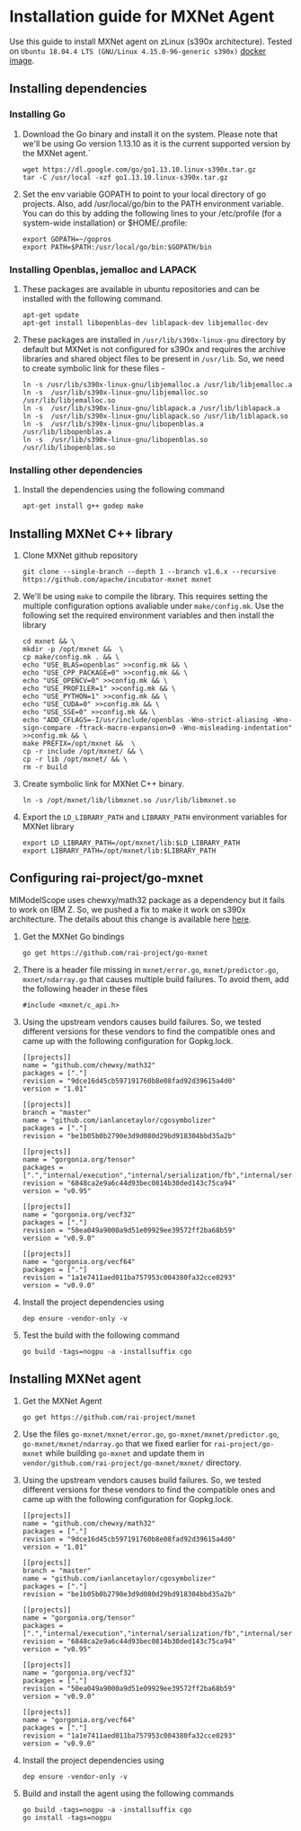# Installation guide for MXNet Agent

Use this guide to install MXNet agent on zLinux (s390x architecture). Tested on `Ubuntu 18.04.4 LTS (GNU/Linux 4.15.0-96-generic s390x)` [docker image](https://hub.docker.com/r/s390x/ubuntu/).

## Installing dependencies

### Installing Go

1. Download the Go binary and install it on the system. Please note that we'll be using Go version 1.13.10 as it is the current supported version by the MXNet agent.`

    ```
    wget https://dl.google.com/go/go1.13.10.linux-s390x.tar.gz
    tar -C /usr/local -xzf go1.13.10.linux-s390x.tar.gz
    ```

2. Set the env variable GOPATH to point to your local directory of go projects. Also, add /usr/local/go/bin to the PATH environment variable. You can do this by adding the following lines to your /etc/profile (for a system-wide installation) or $HOME/.profile:

    ```
    export GOPATH=~/gopros
    export PATH=$PATH:/usr/local/go/bin:$GOPATH/bin
    ```

### Installing Openblas, jemalloc and LAPACK

1. These packages are available in ubuntu repositories and can be installed with the following command.

    ```
    apt-get update
    apt-get install libopenblas-dev liblapack-dev libjemalloc-dev
    ```

2. These packages are installed in `/usr/lib/s390x-linux-gnu` directory by default but MXNet is not configured for s390x and requires the archive libraries and shared object files to be present in `/usr/lib`. So, we need to create symbolic link for these files -

    ```
    ln -s /usr/lib/s390x-linux-gnu/libjemalloc.a /usr/lib/libjemalloc.a 
    ln -s  /usr/lib/s390x-linux-gnu/libjemalloc.so /usr/lib/libjemalloc.so
    ln -s  /usr/lib/s390x-linux-gnu/liblapack.a /usr/lib/liblapack.a
    ln -s  /usr/lib/s390x-linux-gnu/liblapack.so /usr/lib/liblapack.so
    ln -s  /usr/lib/s390x-linux-gnu/libopenblas.a /usr/lib/libopenblas.a
    ln -s  /usr/lib/s390x-linux-gnu/libopenblas.so /usr/lib/libopenblas.so
    ```


### Installing other dependencies

1. Install the dependencies using the following command

    ```
    apt-get install g++ godep make
    ```


## Installing MXNet C++ library

1. Clone MXNet github repository

    ```
    git clone --single-branch --depth 1 --branch v1.6.x --recursive https://github.com/apache/incubator-mxnet mxnet
    ```

2. We'll be using `make` to compile the library. This requires setting the multiple configuration options avaliable under `make/config.mk`. Use the following set the required environment variables and then install the library

    ```
    cd mxnet && \
    mkdir -p /opt/mxnet &&  \
    cp make/config.mk . && \
    echo "USE_BLAS=openblas" >>config.mk && \
    echo "USE_CPP_PACKAGE=0" >>config.mk && \
    echo "USE_OPENCV=0" >>config.mk && \
    echo "USE_PROFILER=1" >>config.mk && \
    echo "USE_PYTHON=1" >>config.mk && \
    echo "USE_CUDA=0" >>config.mk && \
    echo "USE_SSE=0" >>config.mk && \
    echo "ADD_CFLAGS=-I/usr/include/openblas -Wno-strict-aliasing -Wno-sign-compare -ftrack-macro-expansion=0 -Wno-misleading-indentation" >>config.mk && \
    make PREFIX=/opt/mxnet &&  \
    cp -r include /opt/mxnet/ && \
    cp -r lib /opt/mxnet/ && \
    rm -r build
    ```

3. Create symbolic link for MXNet C++ binary.

    ```
    ln -s /opt/mxnet/lib/libmxnet.so /usr/lib/libmxnet.so
    ```

4. Export the `LD_LIBRARY_PATH` and `LIBRARY_PATH` environment variables for MXNet library

    ```
    export LD_LIBRARY_PATH=/opt/mxnet/lib:$LD_LIBRARY_PATH
    export LIBRARY_PATH=/opt/mxnet/lib:$LIBRARY_PATH
    ```


## Configuring rai-project/go-mxnet

MlModelScope uses chewxy/math32 package as a dependency but it fails to work on IBM Z. So, we pushed a fix to make it work on s390x architecture. The details about this change is available here [here](https://github.com/openmainframeproject-internship/Enabling-IBM-Z-in-MLModelScope/tree/master/src/math32).

1. Get the MXNet Go bindings

   ```
   go get https://github.com/rai-project/go-mxnet
   ```

2. There is a header file missing in `mxnet/error.go`, `mxnet/predictor.go`, `mxnet/ndarray.go` that causes multiple build failures. To avoid them, add the following header in these files

    ```
    #include <mxnet/c_api.h>
    ```

3. Using the upstream vendors causes build failures. So, we tested different versions for these vendors to find the compatible ones and came up with the following configuration for Gopkg.lock.


    ```
    [[projects]]
    name = "github.com/chewxy/math32"
    packages = ["."]
    revision = "9dce16d45cb597191760b8e08fad92d39615a4d0"
    version = "1.01"

    [[projects]]
    branch = "master"
    name = "github.com/ianlancetaylor/cgosymbolizer"
    packages = ["."]
    revision = "be1b05b0b2790e3d9d080d29bd918304bbd35a2b"

    [[projects]]
    name = "gorgonia.org/tensor"
    packages = [".","internal/execution","internal/serialization/fb","internal/serialization/pb","internal/storage"]
    revision = "6848ca2e9a6c44d93bec0814b30ded143c75ca94"
    version = "v0.95"

    [[projects]]
    name = "gorgonia.org/vecf32"
    packages = ["."]
    revision = "50ea049a9000a9d51e09929ee39572ff2ba68b59"
    version = "v0.9.0"

    [[projects]]
    name = "gorgonia.org/vecf64"
    packages = ["."]
    revision = "1a1e7411aed011ba757953c004380fa32cce0293"
    version = "v0.9.0"
    ```

4. Install the project dependencies using 

    ```
    dep ensure -vendor-only -v
    ```

5. Test the build with the following command

    ```
    go build -tags=nogpu -a -installsuffix cgo
    ```


## Installing MXNet agent

1. Get the MXNet Agent

   ```
   go get https://github.com/rai-project/mxnet
   ```

2. Use the files `go-mxnet/mxnet/error.go`, `go-mxnet/mxnet/predictor.go`, `go-mxnet/mxnet/ndarray.go` that we fixed earlier for `rai-project/go-mxnet` while building `go-mxnet` and update them in `vendor/github.com/rai-project/go-mxnet/mxnet/` directory.

3. Using the upstream vendors causes build failures. So, we tested different versions for these vendors to find the compatible ones and came up with the following configuration for Gopkg.lock.

    ```
    [[projects]]
    name = "github.com/chewxy/math32"
    packages = ["."]
    revision = "9dce16d45cb597191760b8e08fad92d39615a4d0"
    version = "1.01"

    [[projects]]
    branch = "master"
    name = "github.com/ianlancetaylor/cgosymbolizer"
    packages = ["."]
    revision = "be1b05b0b2790e3d9d080d29bd918304bbd35a2b"

    [[projects]]
    name = "gorgonia.org/tensor"
    packages = [".","internal/execution","internal/serialization/fb","internal/serialization/pb","internal/storage"]
    revision = "6848ca2e9a6c44d93bec0814b30ded143c75ca94"
    version = "v0.95"

    [[projects]]
    name = "gorgonia.org/vecf32"
    packages = ["."]
    revision = "50ea049a9000a9d51e09929ee39572ff2ba68b59"
    version = "v0.9.0"

    [[projects]]
    name = "gorgonia.org/vecf64"
    packages = ["."]
    revision = "1a1e7411aed011ba757953c004380fa32cce0293"
    version = "v0.9.0"
    ```

4. Install the project dependencies using 

    ```
    dep ensure -vendor-only -v
    ```

5. Build and install the agent using the following commands

    ```
    go build -tags=nogpu -a -installsuffix cgo
    go install -tags=nogpu
    ```
